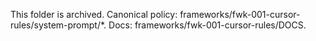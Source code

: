 This folder is archived.
Canonical policy: frameworks/fwk-001-cursor-rules/system-prompt/*.
Docs: frameworks/fwk-001-cursor-rules/DOCS.
